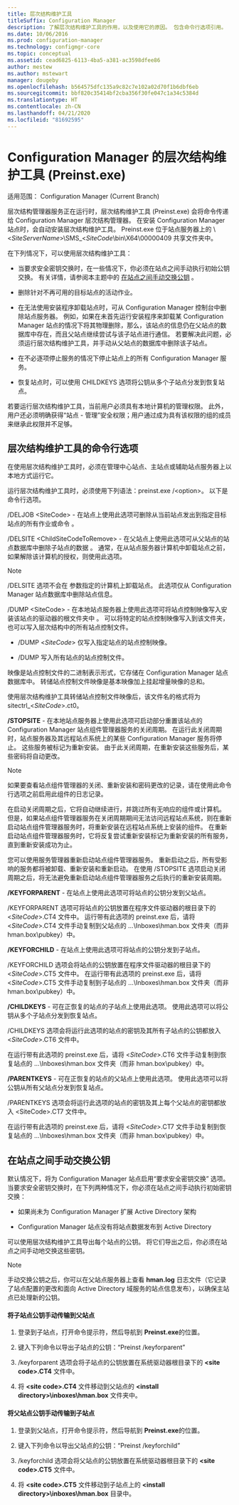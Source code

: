 ```yaml
---
title: 层次结构维护工具
titleSuffix: Configuration Manager
description: 了解层次结构维护工具的作用，以及使用它的原因。 包含命令行选项引用。
ms.date: 10/06/2016
ms.prod: configuration-manager
ms.technology: configmgr-core
ms.topic: conceptual
ms.assetid: cead6825-6113-4ba5-a381-ac3598dfee86
author: mestew
ms.author: mstewart
manager: dougeby
ms.openlocfilehash: b564575dfc135a9c82c7e102a02d70f1b6dbf6eb
ms.sourcegitcommit: bbf820c35414bf2cba356f30fe047c1a34c5384d
ms.translationtype: HT
ms.contentlocale: zh-CN
ms.lasthandoff: 04/21/2020
ms.locfileid: "81692595"
---
```

# <a name="hierarchy-maintenance-tool-preinstexe-for-configuration-manager"></a>Configuration Manager 的层次结构维护工具 (Preinst.exe)

适用范围：  Configuration Manager (Current Branch)

层次结构管理器服务正在运行时，层次结构维护工具 (Preinst.exe) 会将命令传递给 Configuration Manager 层次结构管理器。 在安装 Configuration Manager 站点时，会自动安装层次结构维护工具。 Preinst.exe 位于站点服务器上的 \\&lt;*SiteServerName*>\SMS_&lt;*SiteCode*\bin\X64\00000409 共享文件夹中。  

 在下列情况下，可以使用层次结构维护工具：  

-   当要求安全密钥交换时，在一些情况下，你必须在站点之间手动执行初始公钥交换。 有关详情，请参阅本主题中的 [在站点之间手动交换公钥](#BKMK_ManuallyExchangeKeys) 。  

-   删除针对不再可用的目标站点的活动作业。  

-   在无法使用安装程序卸载站点时，可从 Configuration Manager 控制台中删除站点服务器。 例如，如果在未首先运行安装程序来卸载某 Configuration Manager 站点的情况下将其物理删除，那么，该站点的信息仍在父站点的数据库中存在，而且父站点继续尝试与该子站点进行通信。 若要解决此问题，必须运行层次结构维护工具，并手动从父站点的数据库中删除该子站点。  

-   在不必逐项停止服务的情况下停止站点上的所有 Configuration Manager 服务。  

-   恢复站点时，可以使用 CHILDKEYS 选项将公钥从多个子站点分发到恢复站点。  

若要运行层次结构维护工具，当前用户必须具有本地计算机的管理权限。 此外，用户还必须明确获得“站点 - 管理”安全权限；用户通过成为具有该权限的组的成员来继承此权限并不足够。  

## <a name="hierarchy-maintenance-tool-command-line-options"></a>层次结构维护工具的命令行选项  
在使用层次结构维护工具时，必须在管理中心站点、主站点或辅助站点服务器上以本地方式运行它。  

运行层次结构维护工具时，必须使用下列语法：preinst.exe /&lt;option\>。 以下是命令行选项。  

 /DELJOB &lt;SiteCode> - 在站点上使用此选项可删除从当前站点发出到指定目标站点的所有作业或命令  。  

 /DELSITE &lt;ChildSiteCodeToRemove> - 在父站点上使用此选项可从父站点的站点数据库中删除子站点的数据  。 通常，在从站点服务器计算机中卸载站点之前，如果解除该计算机的授权，则使用此选项。  

> [!NOTE]  
>  /DELSITE 选项不会在  参数指定的计算机上卸载站点。 此选项仅从 Configuration Manager 站点数据库中删除站点信息。  

/DUMP &lt;SiteCode> - 在本地站点服务器上使用此选项可将站点控制映像写入安装该站点的驱动器的根文件夹中  。 可以将特定的站点控制映像写入到该文件夹，也可以写入层次结构中的所有站点控制文件。  

-   /DUMP &lt;*SiteCode*> 仅写入指定站点的站点控制映像。  

-   /DUMP 写入所有站点的站点控制文件。  

映像是站点控制文件的二进制表示形式，它存储在 Configuration Manager 站点数据库中。 转储站点控制文件映像是基本映像加上挂起增量映像的总和。  

使用层次结构维护工具转储站点控制文件映像后，该文件名的格式将为 sitectrl_&lt;*SiteCode*>.ct0。  

**/STOPSITE** - 在本地站点服务器上使用此选项可启动部分重置该站点的 Configuration Manager 站点组件管理器服务的关闭周期。 在运行此关闭周期时，站点服务器及其远程站点系统上的某些 Configuration Manager 服务将停止。 这些服务被标记为重新安装。 由于此关闭周期，在重新安装这些服务后，某些密码将自动更改。  

> [!NOTE]  
>  如果要查看站点组件管理器的关闭、重新安装和密码更改的记录，请在使用此命令行选项之前启用此组件的日志记录。  

在启动关闭周期之后，它将自动继续进行，并跳过所有无响应的组件或计算机。 但是，如果站点组件管理器服务在关闭周期期间无法访问远程站点系统，则在重新启动站点组件管理器服务时，将重新安装在远程站点系统上安装的组件。 在重新启动站点组件管理器服务时，它将反复尝试重新安装标记为重新安装的所有服务，直到重新安装成功为止。  

您可以使用服务管理器重新启动站点组件管理器服务。 重新启动之后，所有受影响的服务都将被卸载、重新安装和重新启动。 在使用 /STOPSITE 选项启动关闭周期之后，将无法避免重新启动站点组件管理器服务之后执行的重新安装周期。  

**/KEYFORPARENT** - 在站点上使用此选项可将站点的公钥分发到父站点。  

/KEYFORPARENT 选项可将站点的公钥放置在程序文件驱动器的根目录下的 &lt;*SiteCode*>.CT4 文件中。 运行带有此选项的 preinst.exe 后，请将 &lt;*SiteCode*>.CT4 文件手动复制到父站点的 …\Inboxes\hman.box 文件夹（而非 hman.box\pubkey）中。  

**/KEYFORCHILD** - 在站点上使用此选项可将站点的公钥分发到子站点。  

/KEYFORCHILD 选项会将站点的公钥放置在程序文件驱动器的根目录下的 &lt;*SiteCode*>.CT5 文件中。 在运行带有此选项的 preinst.exe 后，请将 &lt;*SiteCode*>.CT5 文件手动复制到子站点的 …\Inboxes\hman.box 文件夹（而非 hman.box\pubkey）中。  

**/CHILDKEYS** - 可在正恢复的站点的子站点上使用此选项。 使用此选项可以将公钥从多个子站点分发到恢复站点。  

/CHILDKEYS 选项会将运行此选项的站点的密钥及其所有子站点的公钥都放入 &lt;*SiteCode*>.CT6 文件中。  

在运行带有此选项的 preinst.exe 后，请将 &lt;*SiteCode*>.CT6 文件手动复制到恢复站点的 …\Inboxes\hman.box 文件夹（而非 hman.box\pubkey）中。  

**/PARENTKEYS** - 可在正恢复的站点的父站点上使用此选项。 使用此选项可以将公钥从所有父站点分发到恢复站点。  

/PARENTKEYS 选项会将运行此选项的站点的密钥及其上每个父站点的密钥都放入 &lt;SiteCode\>.CT7 文件中。  

在运行带有此选项的 preinst.exe 后，请将 &lt;*SiteCode*>.CT7 文件手动复制到恢复站点的 …\Inboxes\hman.box 文件夹（而非 hman.box\pubkey）中。  

##  <a name="manually-exchange-public-keys-between-sites"></a><a name="BKMK_ManuallyExchangeKeys"></a>在站点之间手动交换公钥  
默认情况下，将为 Configuration Manager 站点启用“要求安全密钥交换”  选项。 当要求安全密钥交换时，在下列两种情况下，你必须在站点之间手动执行初始密钥交换：  

-   如果尚未为 Configuration Manager 扩展 Active Directory 架构  

-   Configuration Manager 站点没有将站点数据发布到 Active Directory  

可以使用层次结构维护工具导出每个站点的公钥。 将它们导出之后，你必须在站点之间手动地交换这些密钥。  

> [!NOTE]  
>  手动交换公钥之后，你可以在父站点服务器上查看 **hman.log** 日志文件（它记录了站点配置的更改和面向 Active Directory 域服务的站点信息发布），以确保主站点已处理新的公钥。  

#### <a name="to-manually-transfer-the-child-site-public-key-to-the-parent-site"></a>将子站点公钥手动传输到父站点  

1.  登录到子站点，打开命令提示符，然后导航到 **Preinst.exe**的位置。  

2.  键入下列命令以导出子站点的公钥：“Preinst /keyforparent”   

3.  /keyforparent 选项会将子站点的公钥放置在系统驱动器根目录下的 **&lt;site code\>.CT4** 文件中。  

4.  将 **&lt;site code\>.CT4** 文件移动到父站点的 **&lt;install directory\>\inboxes\hman.box** 文件夹中。  

#### <a name="to-manually-transfer-the-parent-site-public-key-to-the-child-site"></a>将父站点公钥手动传输到子站点  

1.  登录到父站点，打开命令提示符，然后导航到 **Preinst.exe**的位置。  

2.  键入下列命令以导出父站点的公钥：“Preinst /keyforchild”   

3.  /keyforchild 选项会将父站点的公钥放置在系统驱动器根目录下的 **&lt;site code\>.CT5** 文件中。  

4.  将 **&lt;site code\>.CT5** 文件移动到子站点上的 **&lt;install directory\>\inboxes\hman.box** 目录中。  
